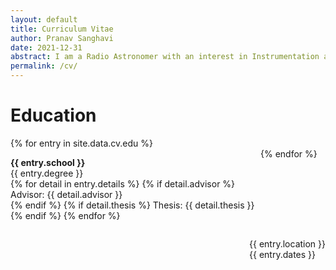 ```yaml
---
layout: default
title: Curriculum Vitae
author: Pranav Sanghavi
date: 2021-12-31
abstract: I am a Radio Astronomer with an interest in Instrumentation and VLBI. I am currently completing my PhD at West Virginia University. My goal is to strive towards acquiring end-to-end experitise from analog chains to digital pipelines. I would like to build to telescopes to uncover the secrets of Fast Radio Bursts and Cosmology.
permalink: /cv/
---
```


<h1 id = "edu">Education</h1>

<div class="container">
  {% for entry in site.data.cv.edu %}
    <div class="content_left_responsive">
      <p style='float: left; width: 100%; max-width: 400px;'>
        <b>{{ entry.school }}</b><br>
        {{ entry.degree }}<br>
        {% for detail in entry.details %}
          {% if detail.advisor %}
            Advisor: {{ detail.advisor }}<br>
          {% endif %}
          {% if detail.thesis %}
            Thesis: {{ detail.thesis }}<br>
          {% endif %}
        {% endfor %}
      </p>
    </div>
    <div class="content_left_responsive">
      <p style='float: right'>
        {{ entry.location }}<br>
        {{ entry.dates }}<br>
      </p>
    </div>
  {% endfor %}
</div>
